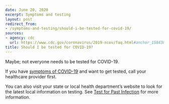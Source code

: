 ```yaml
---
date: June 20, 2020
excerpt: Symptoms and testing
layout: post
redirect_from:
- /symptoms-and-testing/should-i-be-tested-for-covid-19/
sources:
- agency: cdc
  url: https://www.cdc.gov/coronavirus/2019-ncov/faq.html#anchor_1584389201096
title: Should I be tested for COVID-19?
---
```


Maybe; not everyone needs to be tested for COVID-19.

If you have [symptoms of COVID-19](https://www.cdc.gov/coronavirus/2019-ncov/symptoms-testing/symptoms.html) and want to get tested, call your healthcare provider first.

You can also visit your state or local health department’s website to look for the latest local information on testing. See [Test for Past Infection](https://www.cdc.gov/coronavirus/2019-ncov/testing/serology-overview.html) for more information.
